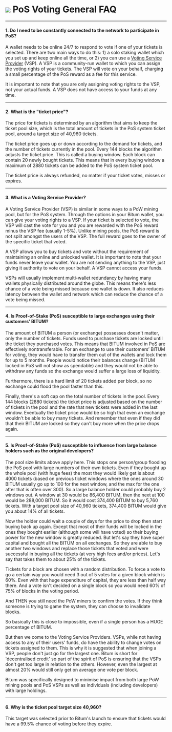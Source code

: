 # <img class="bitum-icon" src="/img/bitum-icons/TicketLive.svg" /> PoS Voting General FAQ

---

#### 1. Do I need to be constantly connected to the network to participate in PoS?

A wallet needs to be online 24/7 to respond to vote if one of your tickets is selected. There are two main ways to do this: 1) a solo staking wallet which you set up and keep online all the time, or 2) you can use a [Voting Service Provider](../../proof-of-stake/how-to-stake.md#pos-using-a-voting-service-provider-vsp) (VSP). A VSP is a community-run wallet to which you can assign the voting rights of your tickets. The VSP will vote on your behalf, charging a small percentage of the PoS reward as a fee for this service.

It is important to note that you are only assigning voting rights to the VSP, not your actual funds. A VSP does not have access to your funds at any time.

---

#### 2. What is the "ticket price"?

The price for tickets is determined by an algorithm that aims to keep the ticket pool size, which is the total amount of tickets in the PoS system ticket pool, around a target size of 40,960 tickets.

The ticket price goes up or down according to the demand for tickets, and the number of tickets currently in the pool. Every 144 blocks the algorithm adjusts the ticket price. This is called a buying window. Each block can contain 20 newly bought tickets. This means that in every buying window a maximum of 2880 tickets can be added to the PoS system ticket pool.

The ticket price is always refunded, no matter if your ticket votes, misses or expires.

---

#### 3. What is a Voting Service Provider?

A Voting Service Provider (VSP) is similar in some ways to a PoW mining pool, but for the PoS system. Through the options in your Bitum wallet, you can give your voting rights to a VSP. If your ticket is selected to vote, the VSP will cast the vote for you and you are rewarded with the PoS reward minus the VSP fee (usually 1-5%). Unlike mining pools, the PoS reward is not split amongst the users of the VSP. The full reward goes to the owner of the specific ticket that voted.

A VSP allows you to buy tickets and vote without the requirement of maintaining an online and unlocked wallet. It is important to note that your funds never leave your wallet. You are not sending anything to the VSP, just giving it authority to vote on your behalf. A VSP cannot access your funds.

VSPs will usually implement multi-wallet redundancy by having many wallets physically distributed around the globe. This means there's less chance of a vote being missed because one wallet is down.
It also reduces latency between the wallet and network which can reduce the chance of a vote being missed.

---

#### 4. Is Proof-of-Stake (PoS) susceptible to large exchanges using their customers’ BITUM?

The amount of BITUM a person (or exchange) possesses doesn't matter, only the number of tickets. Funds used to purchase tickets are locked until the ticket they purchased votes. This means that BITUM involved in PoS are effectively nontransferable. For an exchange to use their customers’ BITUM for voting, they would have to transfer them out of the wallets and lock them for up to 5 months. People would notice their balances change (BITUM locked in PoS will not show as spendable) and they would not be able to withdraw any funds so the exchange would suffer a large loss of liquidity.

Furthermore, there is a hard limit of 20 tickets added per block, so no exchange could flood the pool faster than this.

Finally, there's a soft cap on the total number of tickets in the pool. Every 144 blocks (2880 tickets) the ticket price is adjusted based on the number of tickets in the pool and the rate that new tickets were added in the last window. Eventually the ticket price would be so high that even an exchange wouldn't be able to buy many tickets. And remember that even if they did that their BITUM are locked so they can't buy more when the price drops again.

---

#### 5. Is Proof-of-Stake (PoS) susceptible to influence from large balance holders such as the original developers?

The pool size limits above apply here. This stops one person/group flooding the PoS pool with large numbers of their own tickets. Even if they bought up the whole pool (with huge fees) the most they would likely get is about 4000 tickets (based on previous ticket windows where the ones around 30 BITUM usually go up to 100 for the next window, and the max for the one after that is often over 300). So a large balance holder could probably buy 2 windows out. A window at 30 would be 86,400 BITUM, then the next at 100 would be 288,000 BITUM. So it would cost 374,400 BITUM to buy 5,760 tickets. With a target pool size of 40,960 tickets, 374,400 BITUM would give you about 14% of all tickets.

Now the holder could wait a couple of days for the price to drop then start buying back up again. Except that most of their funds will be locked in the ones they bought earlier (although some will have voted) so their buying power for the new window is greatly reduced. But let's say they have super capital and bought all the BITUM on all exchanges. So they are able to buy another two windows and replace those tickets that voted and were successful in buying all the tickets (at very high fees and/or prices). Let's say that takes them to about 25% of the tickets.

Tickets for a block are chosen with a random distribution. To force a vote to go a certain way you would need 3 out of 5 votes for a given block which is 60%. Even with that huge expenditure of capital, they are less than half way there. And a vote isn't decided on a single block so you would need 60% of 75% of blocks in the voting period.

And THEN you still need the PoW miners to confirm the votes. If they think someone is trying to game the system, they can choose to invalidate blocks.

So basically this is close to impossible, even if a single person has a HUGE percentage of BITUM.

But then we come to the Voting Service Providers. VSPs, while not having access to any of their users' funds, do have the ability to change votes on tickets assigned to them. This is why it is suggested that when joining a VSP, people don't just go for the largest one. Bitum is short for 'decentralised credit' so part of the spirit of PoS is ensuring that the VSPs don't get too large in relation to the others. However, even the largest at almost 20% would still only get on average one vote per block.

Bitum was specifically designed to minimise impact from both large PoW mining pools and PoS VSPs as well as individuals (including developers) with large holdings.

---

#### 6. Why is the ticket pool target size 40,960?

This target was selected prior to Bitum's launch to ensure that tickets would have a 99.5% chance of voting before they expire.


